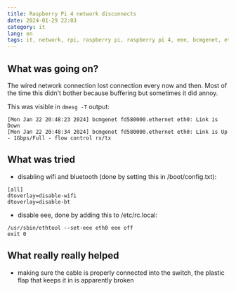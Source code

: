 ```yaml
---
title: Raspberry Pi 4 network disconnects
date: 2024-01-29 22:03
category: it
lang: en
tags: it, network, rpi, raspberry pi, raspberry pi 4, eee, bcmgenet, eth0
---
```


## What was going on?

The wired network connection lost connection every now and then. Most of the time this didn't bother because buffering but sometimes it did annoy.

This was visible in `dmesg -T` output:

```
[Mon Jan 22 20:48:23 2024] bcmgenet fd580000.ethernet eth0: Link is Down
[Mon Jan 22 20:48:34 2024] bcmgenet fd580000.ethernet eth0: Link is Up - 1Gbps/Full - flow control rx/tx
```

## What was tried

 - disabling wifi and bluetooth (done by setting this in /boot/config.txt):

```
[all]
dtoverlay=disable-wifi
dtoverlay=disable-bt
```
 - disable eee, done by adding this to /etc/rc.local:

```
/usr/sbin/ethtool --set-eee eth0 eee off
exit 0
```

## What really really helped

 - making sure the cable is properly connected into the switch, the plastic flap that keeps it in is apparently broken
